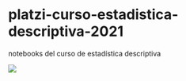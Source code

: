 # platzi-curso-estadistica-descriptiva-2021
notebooks del curso de estadística descriptiva

[<img src="https://deepnote.com/buttons/try-in-a-jupyter-notebook.svg">](https://deepnote.com/project/278a6f04-3419-4d21-9134-dbfb94ddb59b)

